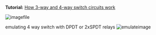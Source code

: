 <b>Tutorial:</b> [How 3-way and 4-way switch circuits work](http://users.wfu.edu/matthews/courses/p230/switches/SwitchesTut.html)

![imagefile](http://users.wfu.edu/matthews/courses/p230/switches/4way/4-waySwitches-end.gif)

emulating 4 way switch with DPDT or 2xSPDT relays
![emulateimage](https://i.stack.imgur.com/kpcp7.png)

